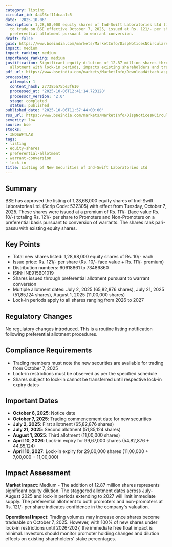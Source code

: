 ```yaml
---
category: listing
circular_id: 4a493cf11dcaa1c5
date: '2025-10-06'
description: 1,28,68,000 equity shares of Ind-Swift Laboratories Ltd listed and permitted
  to trade on BSE effective October 7, 2025, issued at Rs. 121/- per share through
  preferential allotment pursuant to warrant conversion.
draft: false
guid: https://www.bseindia.com/markets/MarketInfo/DispNoticesNCirculars.aspx?Noticeid={9A3D16DC-32E1-4776-84C1-E257A2F010F4}&noticeno=20251006-28&dt=10/06/2025&icount=28&totcount=28&flag=0
impact: medium
impact_ranking: medium
importance_ranking: medium
justification: Significant equity dilution of 12.87 million shares through preferential
  allotment with lock-in periods, impacts existing shareholders and trading volumes
pdf_url: https://www.bseindia.com/markets/MarketInfo/DownloadAttach.aspx?id=20251006-28&attachedId=
processing:
  attempts: 1
  content_hash: 277385a75be3f610
  processed_at: '2025-10-06T12:41:14.723128'
  processor_version: '2.0'
  stage: completed
  status: published
published_date: '2025-10-06T11:57:44+00:00'
rss_url: https://www.bseindia.com/markets/MarketInfo/DispNoticesNCirculars.aspx?Noticeid={9A3D16DC-32E1-4776-84C1-E257A2F010F4}&noticeno=20251006-28&dt=10/06/2025&icount=28&totcount=28&flag=0
severity: low
source: bse
stocks:
- INDSWFTLAB
tags:
- listing
- equity-shares
- preferential-allotment
- warrant-conversion
- lock-in
title: Listing of New Securities of Ind-Swift Laboratories Ltd
---
```


## Summary

BSE has approved the listing of 1,28,68,000 equity shares of Ind-Swift Laboratories Ltd. (Scrip Code: 532305) with effect from Tuesday, October 7, 2025. These shares were issued at a premium of Rs. 111/- (face value Rs. 10/-) totaling Rs. 121/- per share to Promoters and Non-Promoters on a preferential basis pursuant to conversion of warrants. The shares rank pari-passu with existing equity shares.

## Key Points

- Total new shares listed: 1,28,68,000 equity shares of Rs. 10/- each
- Issue price: Rs. 121/- per share (Rs. 10/- face value + Rs. 111/- premium)
- Distribution numbers: 60618861 to 73486860
- ISIN: INE915B01019
- Shares issued through preferential allotment pursuant to warrant conversion
- Multiple allotment dates: July 2, 2025 (65,82,876 shares), July 21, 2025 (51,85,124 shares), August 1, 2025 (11,00,000 shares)
- Lock-in periods apply to all shares ranging from 2026 to 2027

## Regulatory Changes

No regulatory changes introduced. This is a routine listing notification following preferential allotment procedures.

## Compliance Requirements

- Trading members must note the new securities are available for trading from October 7, 2025
- Lock-in restrictions must be observed as per the specified schedule
- Shares subject to lock-in cannot be transferred until respective lock-in expiry dates

## Important Dates

- **October 6, 2025**: Notice date
- **October 7, 2025**: Trading commencement date for new securities
- **July 2, 2025**: First allotment (65,82,876 shares)
- **July 21, 2025**: Second allotment (51,85,124 shares)
- **August 1, 2025**: Third allotment (11,00,000 shares)
- **April 10, 2026**: Lock-in expiry for 99,67,000 shares (54,82,876 + 44,85,124)
- **April 10, 2027**: Lock-in expiry for 29,00,000 shares (11,00,000 + 7,00,000 + 11,00,000)

## Impact Assessment

**Market Impact**: Medium - The addition of 12.87 million shares represents significant equity dilution. The staggered allotment dates across July-August 2025 and lock-in periods extending to 2027 will limit immediate supply. The preferential allotment to both promoters and non-promoters at Rs. 121/- per share indicates confidence in the company's valuation.

**Operational Impact**: Trading volumes may increase once shares become tradeable on October 7, 2025. However, with 100% of new shares under lock-in restrictions until 2026-2027, the immediate free float impact is minimal. Investors should monitor promoter holding changes and dilution effects on existing shareholders' stake percentages.